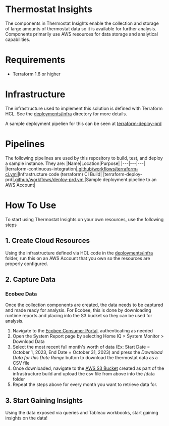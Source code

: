 # Thermostat Insights
The components in Thermostat Insights enable the collection and storage of large amounts of thermostat data so it is available for further analysis. Components primarily use AWS resources for data storage and analytical capabilities.

# Requirements
* Terraform 1.6 or higher

# Infrastructure
The infrastructure used to implement this solution is defined with Terraform HCL.  See the [deployments/infra](deployments/infra/) directory for more details.

A sample deployment pipelien for this can be seen at [terraform-deploy-prd](.github/workflows/deploy-prd.yml)

# Pipelines
The following pipelines are used by this repository to build, test, and deploy a sample instance.  They are:
|Name|Location|Purpose|
|---|---|---|
|terraform-continuous-integration|[.github/workflows/terraform-ci.yml](.github/workflows//terraform-ci.yml)|Infrastructure code (terraform) CI Build|
|terraform-deploy-prd|[.github/workflows/deploy-prd.yml](.github/workflows/deploy-prd.yml)|Sample deployment pipeline to an AWS Account|

# How To Use
To start using Thermostat Insights on your own resources, use the following steps

## 1. Create Cloud Resources
Using the infrastructure defined via HCL code in the [deployments/infra](deployments/infra/) folder, run this on an AWS Account that you own so the resources are properly configured.

## 2. Capture Data
### Ecobee Data
Once the collection components are created, the data needs to be captured and made ready for analysis.  For Ecobee, this is done by downloading runtime reports and placing into the S3 bucket so they can be used for analysis.  

1. Navigate to the [Ecobee Consumer Portal](https://www.ecobee.com/consumerportal/index.html), authenticating as needed
2. Open the System Report page by selecting Home IQ > System Monitor > Download Data
3. Select the most recent full month's worth of data (Ex: Start Date = October 1, 2023, End Date = October 31, 2023) and press the _Download Data for this Date Range_ button to download the thermostat data as a CSV file
4. Once downloaded, navigate to the [AWS S3 Bucket](https://s3.console.aws.amazon.com/s3/home?region=us-west-2#) created as part of the infrastructure build and upload the csv file from above into the /data folder
5. Repeat the steps above for every month you want to retrieve data for.

## 3. Start Gaining Insights
Using the data exposed via queries and Tableau workbooks, start gaining insights on the data!